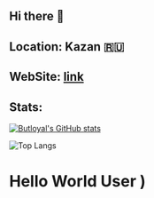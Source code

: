## Hi there 👋
## Location: Kazan 🇷🇺
## WebSite: <a href="https://butloyal.github.io/">link</a>
## Stats:

[![Butloyal's GitHub stats](https://github-readme-stats.vercel.app/api?username=butloyal&show_icons=true&theme=github_dark)](https://github.com/HenryJk/github-readme-stats)

![Top Langs](https://github-readme-stats.vercel.app/api/top-langs/?username=butloyal&show_icons=true&theme=github_dark&layout=compact&langs_count=20)

# Hello World User )
